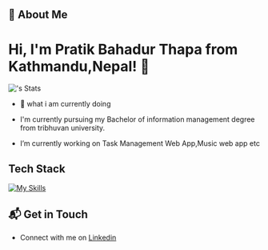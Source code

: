 
## 🚀 About Me
# Hi, I'm Pratik Bahadur Thapa from Kathmandu,Nepal! 👋


![<username>'s Stats](https://github-readme-stats.vercel.app/api?username=whoispratik&theme=vue-dark&show_icons=true&hide_border=true&count_private=true)

- 🔭 what i am currently doing
 - I'm currently pursuing my Bachelor of information management degree from tribhuvan university.

-  I’m currently working on Task Management Web App,Music web app etc

## Tech Stack
[![My Skills](https://skillicons.dev/icons?i=js,html,css,vue,firebase,python,php,mysql,pinia)](https://skillicons.dev)

## 📬 Get in Touch

- Connect with me on [Linkedin](https://www.linkedin.com/in/pratik-bahadur-thapa-b9964919a/)


